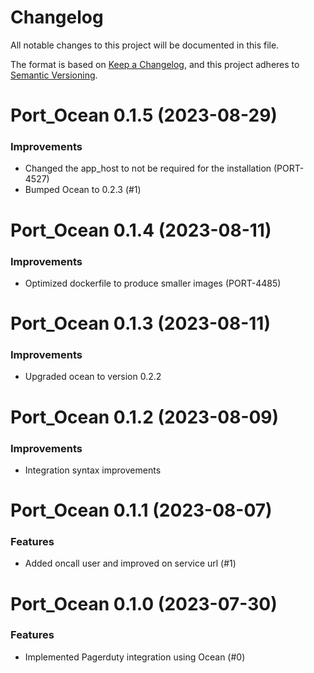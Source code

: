 # Changelog

All notable changes to this project will be documented in this file.

The format is based on [Keep a Changelog](https://keepachangelog.com/en/1.0.0/),
and this project adheres to [Semantic Versioning](https://semver.org/spec/v2.0.0.html).

<!-- towncrier release notes start -->

# Port_Ocean 0.1.5 (2023-08-29)

### Improvements

- Changed the app_host to not be required for the installation (PORT-4527)
- Bumped Ocean to 0.2.3 (#1)


# Port_Ocean 0.1.4 (2023-08-11)

### Improvements

- Optimized dockerfile to produce smaller images (PORT-4485)


# Port_Ocean 0.1.3 (2023-08-11)

### Improvements

- Upgraded ocean to version 0.2.2


# Port_Ocean 0.1.2 (2023-08-09)

### Improvements

- Integration syntax improvements


# Port_Ocean 0.1.1 (2023-08-07)

### Features

- Added oncall user and improved on service url (#1)


# Port_Ocean 0.1.0 (2023-07-30)

### Features

- Implemented Pagerduty integration using Ocean (#0)
